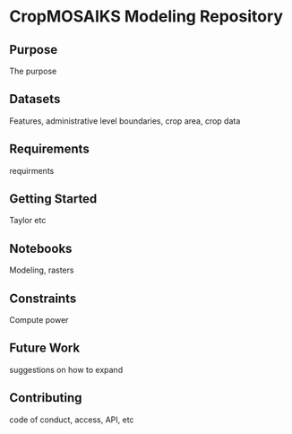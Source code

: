 # CropMOSAIKS Modeling Repository

## Purpose

The purpose

## Datasets

Features, administrative level boundaries, crop area, crop data

## Requirements

requirments

## Getting Started

Taylor etc

## Notebooks

Modeling, rasters

## Constraints

Compute power

## Future Work

suggestions on how to expand

## Contributing

code of conduct, access, API, etc
